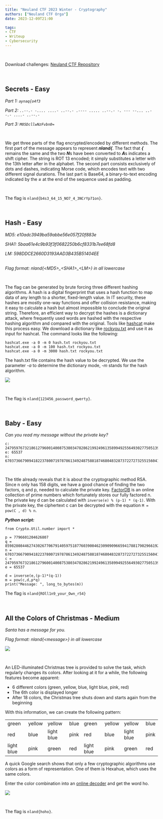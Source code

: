 ```yaml
---
title: "Neuland CTF 2023 Winter - Cryptography"
authors: ["Neuland CTF Orga"]
date: 2023-12-09T21:00

tags:
- CTF
- Writeup
- Cybersecurity
---
```


</br>

Download challenges: [Neuland CTF Repository](https://github.com/neuland-ingolstadt/Neuland-CTF-2023-Winter)

</br>

## Secrets - Easy
*Part 1: ```aynaq{o4f3```*</br>

*Part 2: ```..--.- -.... ....- ..--.- .---- ..... ..--.- -. --- --... ..--.- ....- ..--.-```*</br>

*Part 3: ```M05DcllwNzFvbn0=```*

</br>

We get three parts of the flag encrypted/encoded by different methods. The first part of the message appears to represent ***nland{***. The fact that ***{*** remains the same and the two ***N***s have been converted to ***A***s indicates a shift cipher. The string is ROT 13 encoded; it simply substitutes a letter with the 13th letter after in the alphabet.
The second part consists exclusively of dots and dashes, indicating Morse code, which encodes text with two different signal durations. 
The last part is Base64, a binary-to-text encoding indicated by the ***=*** at the end of the sequence used as padding.

</br>

The flag is `nland{b4s3_64_15_NO7_4_3NCrYp71on}`.

</br>

## Hash - Easy
*MD5: e10adc3949ba59abbe56e057f20f883e*</br>

*SHA1: 5baa61e4c9b93f3f0682250b6cf8331b7ee68fd8*</br>

*LM: 598DDCE2660D3193AAD3B435B51404EE*</br>
</br>

*Flag format: nland{<MD5\>\_<SHA1\>\_<LM\>} in all lowercase*

</br>

The flag can be generated by brute forcing three different hashing algorithms. A hash is a digital fingerprint that uses a hash function to map data of any length to a shorter, fixed-length value. In IT security, these hashes are mostly one-way functions and offer collision resistance, making it easy to calculate a hash but almost impossible to conclude the original string. Therefore, an efficient way to decrypt the hashes is a dictionary attack, where frequently used words are hashed with the respective hashing algorithm and compared with the original. Tools like [hashcat](https://hashcat.net/hashcat/) make this process easy. We download a dictionary like [rockyou.txt](https://www.kali.org/tools/wordlists/) and use it as input for hashcat. The command looks like the following: 

```
hashcat.exe -a 0 -m 0 hash.txt rockyou.txt
hashcat.exe -a 0 -m 100 hash.txt rockyou.txt
hashcat.exe -a 0 -m 3000 hash.txt rockyou.txt
```

The hash.txt file contains the hash value to be decrypted. We use the parameter *-a* to determine the dictionary mode, *-m* stands for the hash algorithm. 

![](/assets/blog/neuland-ctf-12-2023/hash.webp)

</br>

The flag is `nland{123456_password_qwerty}`.

</br>

## Baby - Easy
*Can you read my message without the private key?*

```
c: 24795976732186127960014008753803478286219924961358994925564930277505139413283367757656447224830225064133651246343035441112407129772003927463166449052456907513
e: 65537
n: 67037366790941822378007197878613492487588187468048328737227273255156041659689092651657208107757810805499108569166854436320366276808520739379431210884782583791
```

</br>

The title already reveals that it is about the cryptographic method RSA. Since n only has 158 digits, we have a good chance of finding the two factors, q and p, needed to calculate the private key. [FactorDB](http://factorb.com/index.php) is an online collection of prime numbers which fortunately stores our fully factored n. The private key d can be calculated with `inverse(e) % (p-1) * (q-1)`. With the private key, the ciphertext c can be decrypted with the equation `M = pow(C , d) % n`.

***Python script:***
```
from Crypto.Util.number import *

p = 7796601204626807
q = 8598280844627430267706791405975187760390046230909096659417881790296619284204527797467017995321195814866230752519838250409205362581256112387913
n = 67037366790941822378007197878613492487588187468048328737227273255156041659689092651657208107757810805499108569166854436320366276808520739379431210884782583791
c = 24795976732186127960014008753803478286219924961358994925564930277505139413283367757656447224830225064133651246343035441112407129772003927463166449052456907513
e = 65537

d = inverse(e,(p-1)*(q-1))
m = pow(c,d,p*q)
print("Message: ", long_to_bytes(m))
```

The flag is `nland{ROll1n9_your_Own_r54}`

</br>

## All the Colors of Christmas - Medium
*Santa has a message for you.*</br>

*Flag format: nland{\<message\>} in all lowercase*

![](/assets/blog/neuland-ctf-12-2023/xmas.webp)

</br>

An LED-illuminated Christmas tree is provided to solve the task, which regularly changes its colors. After looking at it for a while, the following features become apparent:
- 6 different colors (green, yellow, blue, light blue, pink, red)
- The 6th color is displayed longer
- After 18 colors, the Christmas tree shuts down and starts again from the beginning

With this information, we can create the following pattern:

|   |   |    |   |   |   |   |   | 
|---|---|---|---|---|---|---|---|
| green | yellow | yellow | blue | green |  yellow | yellow | blue |
| red | blue | light blue | pink | red | blue | light blue | pink |
| light blue | pink | green | red | light blue | pink | green | red |

A quick Google search shows that only a few cryptographic algorithms use colors as a form of representation. One of them is Hexahue, which uses the same colors.

Enter the color combination into an [online decoder](https://www.dcode.fr/hexahue-cipher) and get the word ho.

![](/assets/blog/neuland-ctf-12-2023/hexahue.webp)

</br>

The flag is `nland{hoho}`.
